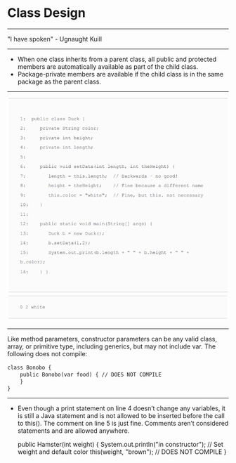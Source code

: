 # Class Design
****
"I have spoken" - Ugnaught Kuill
****
* When one class inherits from a parent class, all public and protected
members are automatically available as part of the child class.
* Package-private members are available if the child class is in
  the same package as the parent class.
****
![img.png](img.png)
![img_1.png](img_1.png)
***
Like method parameters, constructor parameters can be any
valid class, array, or primitive type, including generics, but may
not include var. The following does not compile:

    class Bonobo {
        public Bonobo(var food) { // DOES NOT COMPILE
        }
    }
***
* Even though a print statement on line 4 doesn’t change any
  variables, it is still a Java statement and is not allowed to be
  inserted before the call to this(). The comment on line 5 is just
  fine. Comments aren’t considered statements and are allowed
  anywhere.


    public Hamster(int weight) {
        System.out.println("in constructor");
        // Set weight and default color
        this(weight, "brown"); // DOES NOT COMPILE
    }
